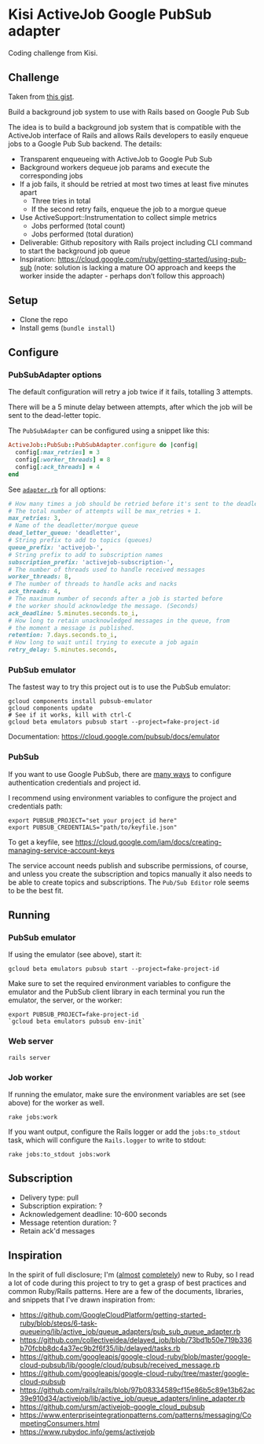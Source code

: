 # Kisi ActiveJob Google PubSub adapter

Coding challenge from Kisi.


## Challenge

Taken from [this gist](https://gist.github.com/ce07c3/e8048fc468eef503cbc78a21855aa139).

Build a background job system to use with Rails based on Google Pub Sub

The idea is to build a background job system that is compatible with the ActiveJob interface of Rails and allows Rails developers to easily enqueue jobs to a Google Pub Sub backend. The details:

- Transparent enqueueing with ActiveJob to Google Pub Sub
- Background workers dequeue job params and execute the corresponding jobs
- If a job fails, it should be retried at most two times at least five minutes apart 
  - Three tries in total
  - If the second retry fails, enqueue the job to a morgue queue
- Use ActiveSupport::Instrumentation to collect simple metrics
  - Jobs performed (total count)
  - Jobs performed (total duration)
- Deliverable: Github repository with Rails project including CLI command to start the background job queue
- Inspiration: https://cloud.google.com/ruby/getting-started/using-pub-sub (note: solution is lacking a mature OO approach and keeps the worker inside the adapter - perhaps don’t follow this approach)

## Setup

- Clone the repo
- Install gems (`bundle install`)

## Configure

### PubSubAdapter options

The default configuration will retry a job twice if it fails, totalling 3 attempts.

There will be a 5 minute delay between attempts, after which the job
will be sent to the dead-letter topic.

The `PubSubAdapter` can be configured using a snippet like this:

```ruby
ActiveJob::PubSub::PubSubAdapter.configure do |config|
  config[:max_retries] = 3
  config[:worker_threads] = 8
  config[:ack_threads] = 4
end
```

See [`adapter.rb`](/demo/lib/pubsub_adapter/adapter.rb#L9) for all options:

```ruby
# How many times a job should be retried before it's sent to the deadletter queue
# The total number of attempts will be max_retries + 1.
max_retries: 3,
# Name of the deadletter/morgue queue
dead_letter_queue: 'deadletter',
# String prefix to add to topics (queues)
queue_prefix: 'activejob-',
# String prefix to add to subscription names
subscription_prefix: 'activejob-subscription-',
# The number of threads used to handle received messages
worker_threads: 8,
# The number of threads to handle acks and nacks
ack_threads: 4,
# The maximum number of seconds after a job is started before
# the worker should acknowledge the message. (Seconds)
ack_deadline: 5.minutes.seconds.to_i,
# How long to retain unacknowledged messages in the queue, from
# the moment a message is published.
retention: 7.days.seconds.to_i,
# How long to wait until trying to execute a job again
retry_delay: 5.minutes.seconds,
```

### PubSub emulator

The fastest way to try this project out is to use the PubSub emulator:

```
gcloud components install pubsub-emulator
gcloud components update
# See if it works, kill with ctrl-C
gcloud beta emulators pubsub start --project=fake-project-id
```

Documentation: https://cloud.google.com/pubsub/docs/emulator

### PubSub

If you want to use Google PubSub, there are [many
ways](https://googleapis.dev/ruby/google-cloud-pubsub/latest/file.AUTHENTICATION.html#Project_and_Credential_Lookup)
to configure authentication credentials and project id.

I recommend using environment variables to configure the project and
credentials path:

```
export PUBSUB_PROJECT="set your project id here"
export PUBSUB_CREDENTIALS="path/to/keyfile.json"
```

To get a keyfile, see https://cloud.google.com/iam/docs/creating-managing-service-account-keys

The service account needs publish and subscribe permissions, of
course, and unless you create the subscription and topics manually it
also needs to be able to create topics and subscriptions. The `Pub/Sub
Editor` role seems to be the best fit.


## Running

### PubSub emulator

If using the emulator (see above), start it:

```
gcloud beta emulators pubsub start --project=fake-project-id
```

Make sure to set the required environment variables to configure the
emulator and the PubSub client library in each terminal you run the
emulator, the server, or the worker:

```
export PUBSUB_PROJECT=fake-project-id
`gcloud beta emulators pubsub env-init`
```

### Web server

```
rails server
```

### Job worker

If running the emulator, make sure the environment variables are set
(see above) for the worker as well.

```
rake jobs:work
```

If you want output, configure the Rails logger or add the
`jobs:to_stdout` task, which will configure the `Rails.logger` to
write to stdout:

```
rake jobs:to_stdout jobs:work
```

## Subscription

- Delivery type: pull
- Subscription expiration: ?
- Acknowledgement deadline: 10-600 seconds
- Message retention duration: ?
- Retain ack'd messages

## Inspiration

In the spirit of full disclosure; I'm
([almost](https://github.com/andrelaszlo/jho-launcher)
[completely](https://github.com/andrelaszlo/photogun)) new to Ruby, so
I read a lot of code during this project to try to get a grasp of best
practices and common Ruby/Rails patterns. Here are a few of the
documents, libraries, and snippets that I've drawn inspiration from:

- https://github.com/GoogleCloudPlatform/getting-started-ruby/blob/steps/6-task-queueing/lib/active_job/queue_adapters/pub_sub_queue_adapter.rb
- https://github.com/collectiveidea/delayed_job/blob/73bd1b50e719b336b70fcbb8dc4a37ec9b2f6f35/lib/delayed/tasks.rb
- https://github.com/googleapis/google-cloud-ruby/blob/master/google-cloud-pubsub/lib/google/cloud/pubsub/received_message.rb
- https://github.com/googleapis/google-cloud-ruby/tree/master/google-cloud-pubsub
- https://github.com/rails/rails/blob/97b08334589cf15e86b5c89e13b62ac39e910d34/activejob/lib/active_job/queue_adapters/inline_adapter.rb
- https://github.com/ursm/activejob-google_cloud_pubsub
- https://www.enterpriseintegrationpatterns.com/patterns/messaging/CompetingConsumers.html
- https://www.rubydoc.info/gems/activejob
